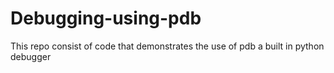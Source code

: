 # Debugging-using-pdb
This repo consist of code that demonstrates the use of pdb a built in python debugger
